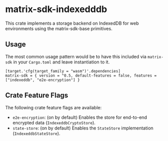 # matrix-sdk-indexedddb

This crate implements a storage backend on IndexedDB for web environments using the matrix-sdk-base primitives. 

## Usage

The most common usage pattern would be to have this included via `matrix-sdk` in your `Cargo.toml` and leave
instantiation to it.

```toml,no_test
[target.'cfg(target_family = "wasm")'.dependencies]
matrix-sdk = { version = "0.5, default-features = false, features = ["indexeddb", "e2e-encryption"] }
```


## Crate Feature Flags

The following crate feature flags are available:

* `e2e-encryption`: (on by default) Enables the store for end-to-end encrypted data (`IndexeddbCryptoStore`).
* `state-store`: (on by default) Enables the `StateStore` implementation (`IndexeddbStateStore`).
